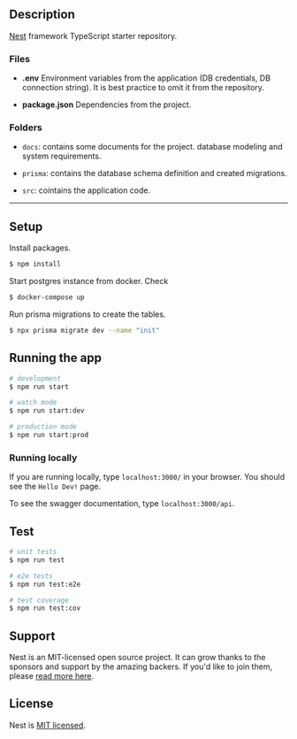 ## Description

[Nest](https://github.com/nestjs/nest) framework TypeScript starter repository.

### Files

- **.env**
Environment variables from the application (DB credentials, DB connection string). It is best practice to omit it from the repository.

- **package.json**
Dependencies from the project.

### Folders

- `docs`: contains some documents for the project. database modeling and system requirements.

- `prisma`: contains the database schema definition and created migrations.

- `src`: cointains the application code.

---
## Setup

Install packages.
```bash
$ npm install
```

Start postgres instance from docker. Check
```bash
$ docker-compose up
```

Run prisma migrations to create the tables.
```bash
$ npx prisma migrate dev --name "init"
```

## Running the app

```bash
# development
$ npm run start

# watch mode
$ npm run start:dev

# production mode
$ npm run start:prod
```

### Running locally

If you are running locally, type `localhost:3000/` in your browser. You should see the `Hello Dev!` page.

To see the swagger documentation, type `localhost:3000/api`.


## Test

```bash
# unit tests
$ npm run test

# e2e tests
$ npm run test:e2e

# test coverage
$ npm run test:cov
```

## Support

Nest is an MIT-licensed open source project. It can grow thanks to the sponsors and support by the amazing backers. If you'd like to join them, please [read more here](https://docs.nestjs.com/support).

## License

Nest is [MIT licensed](LICENSE).

